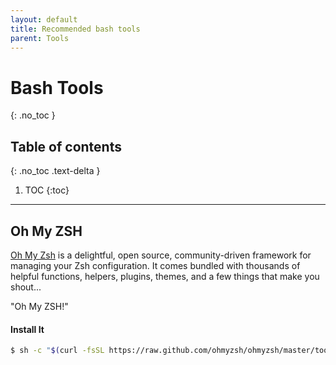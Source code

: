 ```yaml
---
layout: default
title: Recommended bash tools
parent: Tools
---
```


# Bash Tools
{: .no_toc }

## Table of contents
{: .no_toc .text-delta }

1. TOC
{:toc}

---


## Oh My ZSH

[Oh My Zsh](https://ohmyz.sh/) is a delightful, open source, community-driven framework for managing your Zsh configuration. It comes bundled with thousands of helpful functions, helpers, plugins, themes, and a few things that make you shout...

"Oh My ZSH!"


#### Install It

```bash
$ sh -c "$(curl -fsSL https://raw.github.com/ohmyzsh/ohmyzsh/master/tools/install.sh)"
```